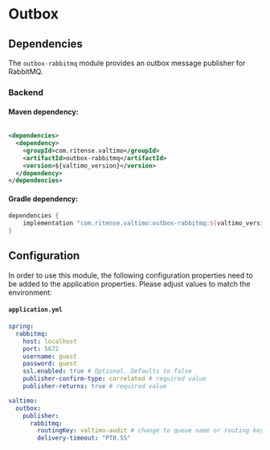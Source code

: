 # Outbox

## Dependencies

The `outbox-rabbitmq` module provides an outbox message publisher for RabbitMQ. 

### Backend

#### Maven dependency:

```xml

<dependencies>
  <dependency>
    <groupId>com.ritense.valtimo</groupId>
    <artifactId>outbox-rabbitmq</artifactId>
    <version>${valtimo_version}</version>
  </dependency>
</dependencies>
```

#### Gradle dependency:

```groovy
dependencies {
    implementation "com.ritense.valtimo:outbox-rabbitmq:${valtimo_version}"
}
```

## Configuration

In order to use this module, the following configuration properties need to be added to the application properties. Please adjust values to match the environment:

#### **`application.yml`**
```yaml
spring:
  rabbitmq:
    host: localhost
    port: 5672
    username: guest
    password: guest
    ssl.enabled: true # Optional. Defaults to false
    publisher-confirm-type: correlated # required value
    publisher-returns: true # required value

valtimo:
  outbox:
    publisher:
      rabbitmq:
        routingKey: valtimo-audit # change to queue name or routing key
        delivery-timeout: "PT0.5S"
```
